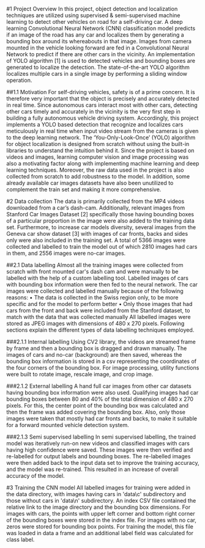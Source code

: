 #1	Project Overview 
In this project, object detection and localization techniques are utilized using supervised & semi-supervised machine learning to detect other vehicles on road for a self-driving car. A deep learning Convolutional Neural Network (CNN) classification model predicts if an image of the road has any car and localizes them by generating a bounding box around its whereabouts in that image. Images from camera mounted in the vehicle looking forward are fed in a Convolutional Neural Network to predict if there are other cars in the vicinity. 
An implementation of YOLO algorithm [1] is used to detected vehicles and bounding boxes are generated to localize the detection. The state-of-the-art YOLO algorithm localizes multiple cars in a single image by performing a sliding window operation. 

##1.1	Motivation
For self-driving vehicles, safety is of a prime concern. It is therefore very important that the object is precisely and accurately detected in real time. Since autonomous cars interact most with other cars, detecting other cars timely and accurately in the vicinity is the very first step in building a fully autonomous vehicle driving system. Accordingly, this project implements a YOLO based detection that recognize and localizes cars meticulously in real time when input video stream from the cameras is given to the deep learning network. The ‘You-Only-Look-Once’ (YOLO) algorithm for object localization is designed from scratch without using the built-in libraries to understand the intuition behind it. Since the project is based on videos and images, learning computer vision and image processing was also a motivating factor along with implementing machine learning and deep learning techniques. Moreover, the raw data used in the project is also collected from scratch to add robustness to the model. In addition, some already available car images datasets have also been unutilized to complement the train set and making it more comprehensive. 

#2	Data collection
The data is primarily collected from the MP4 videos downloaded from a car’s dash-cam. Additionally, relevant images from Stanford Car Images Dataset [2] specifically those having bounding boxes of a particular proportion in the image were also added to the training data set. Furthermore, to increase car models diversity, several images from the Geneva car show dataset [3] with images of car fronts, backs and sides only were also included in the training set. A total of 5366 images were collected and labelled to train the model out of which 2810 images had cars in them, and 2556 images were no-car images. 

##2.1	Data labelling
Almost all the training images were collected from scratch with front mounted car's dash cam and were manually to be labelled with the help of a custom labelling tool. Labelled images of cars with bounding box information were then fed to the neural network. The car images were collected and labelled manually because of the following reasons: 
•	The data is collected in the Swiss region only, to be more specific and for the model to perform better
•	Only those images that had cars from the front and back were included from the Stanford dataset, to match with the data that was collected manually
All labelled images were stored as JPEG images with dimensions of 480 x 270 pixels. Following sections explain the different types of data labelling techniques employed.

###2.1.1	Internal labelling 
Using CV2 library, the videos are streamed frame by frame and then a bounding box is dragged and drawn manually. The images of cars and no-car (background) are then saved, whereas the bounding box information is stored in a csv representing the coordinates of the four corners of the bounding box. 
For image processing, utility functions were built to rotate image, rescale image, and crop image. 

###2.1.2	External labelling
A hand full car images from other car datasets having bounding box information were also used. Qualifying images had car bounding boxes between 80 and 40% of the total dimension of 480 x 270 pixels. For this, the center point of the bounding box was calculated and then the frame was added covering the bounding box. Also, only those images were taken that mostly had car fronts and backs, to make it suitable for a forward mounted vehicle detection system. 

###2.1.3	Semi supervised labelling
In semi supervised labelling, the trained model was iteratively run-on new videos and classified images with cars having high confidence were saved. These images were then verified and re-labelled for output labels and bounding boxes. The re-labelled images were then added back to the input data set to improve the training accuracy, and the model was re-trained. This resulted in an increase of overall accuracy of the model. 

#3	Training the CNN model
All labelled images for training were added in the data directory, with images having cars in 'data\c' subdirectory and those without cars in 'data\n' subdirectory. An index CSV file contained the relative link to the image directory and the bounding box dimensions. For images with cars, the points with upper left corner and bottom right corner of the bounding boxes were stored in the index file. For images with no car, zeros were stored for bounding box points. For training the model, this file was loaded in data a frame and an additional label field was calculated for class label.
